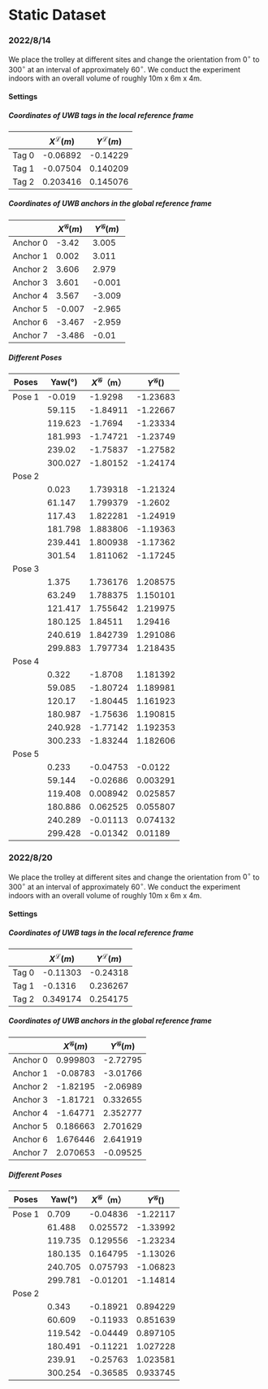 # Static Dataset

### 2022/8/14

We place the trolley at different sites and change the orientation from $0^{\circ}$ to $300^{\circ}$ at an interval of approximately $60^{\circ}$. We conduct the experiment indoors with an overall volume of roughly 10m x 6m x 4m.

#### Settings

##### Coordinates of UWB tags in the local reference frame

|       | $X^{\mathcal{L}}(m)$ | $Y^{\mathcal{L}}(m)$ |
| ----- | -------------------- | -------------------- |
| Tag 0 | -0.06892             | -0.14229             |
| Tag 1 | -0.07504             | 0.140209             |
| Tag 2 | 0.203416             | 0.145076             |

##### Coordinates of UWB anchors in the global reference frame

|          | $X^{\mathcal{G}}(m)$ | $Y^{\mathcal{G}}(m)$ |
| -------- | -------------------- | -------------------- |
| Anchor 0 | -3.42                | 3.005                |
| Anchor 1 | 0.002                | 3.011                |
| Anchor 2 | 3.606                | 2.979                |
| Anchor 3 | 3.601                | -0.001               |
| Anchor 4 | 3.567                | -3.009               |
| Anchor 5 | -0.007               | -2.965               |
| Anchor 6 | -3.467               | -2.959               |
| Anchor 7 | -3.486               | -0.01                |

##### Different Poses

| Poses  | Yaw(°)  | $X^{\mathcal{G}}$（m） | $Y^{\mathcal{G}}$() |
| ------ | ------- | ---------------------- | ------------------- |
| Pose 1 | -0.019  | -1.9298                | -1.23683            |
|        | 59.115  | -1.84911               | -1.22667            |
|        | 119.623 | -1.7694                | -1.23334            |
|        | 181.993 | -1.74721               | -1.23749            |
|        | 239.02  | -1.75837               | -1.27582            |
|        | 300.027 | -1.80152               | -1.24174            |
| Pose 2 |         |                        |                     |
|        | 0.023   | 1.739318               | -1.21324            |
|        | 61.147  | 1.799379               | -1.2602             |
|        | 117.43  | 1.822281               | -1.24919            |
|        | 181.798 | 1.883806               | -1.19363            |
|        | 239.441 | 1.800938               | -1.17362            |
|        | 301.54  | 1.811062               | -1.17245            |
| Pose 3 |         |                        |                     |
|        | 1.375   | 1.736176               | 1.208575            |
|        | 63.249  | 1.788375               | 1.150101            |
|        | 121.417 | 1.755642               | 1.219975            |
|        | 180.125 | 1.84511                | 1.29416             |
|        | 240.619 | 1.842739               | 1.291086            |
|        | 299.883 | 1.797734               | 1.218435            |
| Pose 4 |         |                        |                     |
|        | 0.322   | -1.8708                | 1.181392            |
|        | 59.085  | -1.80724               | 1.189981            |
|        | 120.17  | -1.80445               | 1.161923            |
|        | 180.987 | -1.75636               | 1.190815            |
|        | 240.928 | -1.77142               | 1.192353            |
|        | 300.233 | -1.83244               | 1.182606            |
| Pose 5 |         |                        |                     |
|        | 0.233   | -0.04753               | -0.0122             |
|        | 59.144  | -0.02686               | 0.003291            |
|        | 119.408 | 0.008942               | 0.025857            |
|        | 180.886 | 0.062525               | 0.055807            |
|        | 240.289 | -0.01113               | 0.074132            |
|        | 299.428 | -0.01342               | 0.01189             |

### 2022/8/20

We place the trolley at different sites and change the orientation from $0^{\circ}$ to $300^{\circ}$ at an interval of approximately $60^{\circ}$. We conduct the experiment indoors with an overall volume of roughly 10m x 6m x 4m.

#### Settings

##### Coordinates of UWB tags in the local reference frame

|       | $X^{\mathcal{L}}(m)$ | $Y^{\mathcal{L}}(m)$ |
| ----- | -------------------- | -------------------- |
| Tag 0 | -0.11303             | -0.24318             |
| Tag 1 | -0.1316              | 0.236267             |
| Tag 2 | 0.349174             | 0.254175             |

##### Coordinates of UWB anchors in the global reference frame

|          | $X^{\mathcal{G}}(m)$ | $Y^{\mathcal{G}}(m)$ |
| -------- | -------------------- | -------------------- |
| Anchor 0 | 0.999803             | -2.72795             |
| Anchor 1 | -0.08783             | -3.01766             |
| Anchor 2 | -1.82195             | -2.06989             |
| Anchor 3 | -1.81721             | 0.332655             |
| Anchor 4 | -1.64771             | 2.352777             |
| Anchor 5 | 0.186663             | 2.701629             |
| Anchor 6 | 1.676446             | 2.641919             |
| Anchor 7 | 2.070653             | -0.09525             |

##### Different Poses

| Poses  | Yaw(°)  | $X^{\mathcal{G}}$（m） | $Y^{\mathcal{G}}$() |
| ------ | ------- | ---------------------- | ------------------- |
| Pose 1 | 0.709   | -0.04836               | -1.22117            |
|        | 61.488  | 0.025572               | -1.33992            |
|        | 119.735 | 0.129556               | -1.23234            |
|        | 180.135 | 0.164795               | -1.13026            |
|        | 240.705 | 0.075793               | -1.06823            |
|        | 299.781 | -0.01201               | -1.14814            |
| Pose 2 |         |                        |                     |
|        | 0.343   | -0.18921               | 0.894229            |
|        | 60.609  | -0.11933               | 0.851639            |
|        | 119.542 | -0.04449               | 0.897105            |
|        | 180.491 | -0.11221               | 1.027228            |
|        | 239.91  | -0.25763               | 1.023581            |
|        | 300.254 | -0.36585               | 0.933745            |
